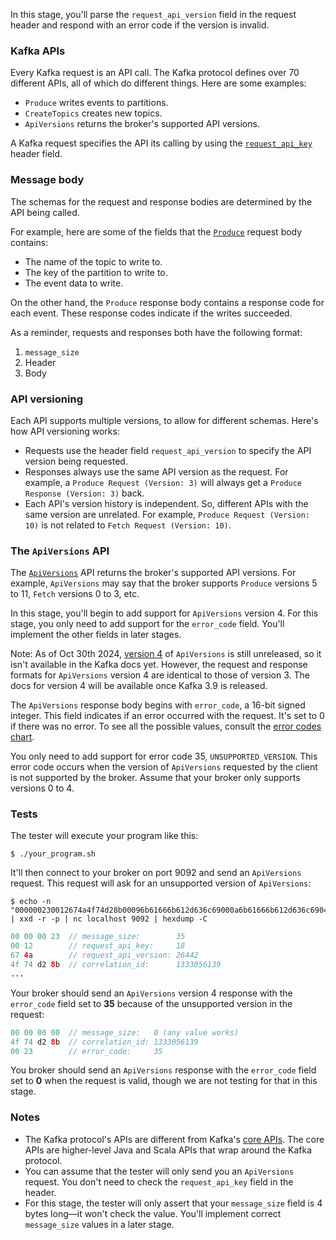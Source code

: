 In this stage, you'll parse the `request_api_version` field in the request header and respond with an error code if the version is invalid.

### Kafka APIs

Every Kafka request is an API call. The Kafka protocol defines over 70 different APIs, all of which do different things. Here are some examples:
- `Produce` writes events to partitions.
- `CreateTopics` creates new topics.
- `ApiVersions` returns the broker's supported API versions.

A Kafka request specifies the API its calling by using the [`request_api_key`](https://kafka.apache.org/protocol.html#protocol_api_keys) header field.

### Message body

The schemas for the request and response bodies are determined by the API being called.

For example, here are some of the fields that the [`Produce`](https://kafka.apache.org/protocol.html#The_Messages_Produce) request body contains:

- The name of the topic to write to.
- The key of the partition to write to.
- The event data to write.

On the other hand, the `Produce` response body contains a response code for each event. These response codes indicate if the writes succeeded.

As a reminder, requests and responses both have the following format:

1. `message_size`
2. Header
3. Body

### API versioning

Each API supports multiple versions, to allow for different schemas. Here's how API versioning works:
- Requests use the header field `request_api_version` to specify the API version being requested.
- Responses always use the same API version as the request. For example, a `Produce Request (Version: 3)` will always get a `Produce Response (Version: 3)` back.
- Each API's version history is independent. So, different APIs with the same version are unrelated. For example, `Produce Request (Version: 10)` is not related to `Fetch Request (Version: 10)`.

### The `ApiVersions` API

The [`ApiVersions`](https://kafka.apache.org/protocol.html#The_Messages_ApiVersions) API returns the broker's supported API versions. For example, `ApiVersions` may say that the broker supports `Produce` versions 5 to 11, `Fetch` versions 0 to 3, etc.

In this stage, you'll begin to add support for `ApiVersions` version 4. For this stage, you only need to add support for the `error_code` field. You'll implement the other fields in later stages.

Note: As of Oct 30th 2024, [version 4](https://github.com/apache/kafka/blob/84caaa6e9da06435411510a81fa321d4f99c351f/clients/src/main/resources/common/message/ApiVersionsRequest.json#L25C22-L25C33) of `ApiVersions` is still unreleased, so it isn't available in the Kafka docs yet. However, the request and response formats for `ApiVersions` version 4 are identical to those of version 3. The docs for version 4 will be available once Kafka 3.9 is released.

The `ApiVersions` response body begins with `error_code`, a 16-bit signed integer. This field indicates if an error occurred with the request. It's set to 0 if there was no error. To see all the possible values, consult the [error codes chart](https://kafka.apache.org/protocol.html#protocol_error_codes).

You only need to add support for error code 35, `UNSUPPORTED_VERSION`. This error code occurs when the version of `ApiVersions` requested by the client is not supported by the broker. Assume that your broker only supports versions 0 to 4.

### Tests

The tester will execute your program like this:
```
$ ./your_program.sh
```

It'll then connect to your broker on port 9092 and send an `ApiVersions` request. This request will ask for an unsupported version of `ApiVersions`:
```
$ echo -n "000000230012674a4f74d28b00096b61666b612d636c69000a6b61666b612d636c6904302e3100" | xxd -r -p | nc localhost 9092 | hexdump -C
```
```java
00 00 00 23  // message_size:        35
00 12        // request_api_key:     18
67 4a        // request_api_version: 26442
4f 74 d2 8b  // correlation_id:      1333056139
...
```

Your broker should send an `ApiVersions` version 4 response with the `error_code` field set to **35** because of the unsupported version in the request:
```java
00 00 00 00  // message_size:   0 (any value works)
4f 74 d2 8b  // correlation_id: 1333056139
00 23        // error_code:     35
```

You broker should send an `ApiVersions` response with the `error_code` field set to **0** when the request is valid, though we are not testing for that in this stage.

### Notes

- The Kafka protocol's APIs are different from Kafka's [core APIs](https://kafka.apache.org/documentation/#intro_apis). The core APIs are higher-level Java and Scala APIs that wrap around the Kafka protocol.
- You can assume that the tester will only send you an `ApiVersions` request. You don't need to check the `request_api_key` field in the header.
- For this stage, the tester will only assert that your `message_size` field is 4 bytes long—it won't check the value. You'll implement correct `message_size` values in a later stage.